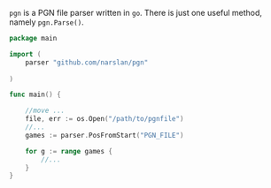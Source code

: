 `pgn` is a PGN file parser written in `go`. 
There is just one useful method, namely `pgn.Parse()`. 
```go
package main

import (
	parser "github.com/narslan/pgn"
	
)

func main() {

	//move ...
    file, err := os.Open("/path/to/pgnfile")
    //...
	games := parser.PosFromStart("PGN_FILE")

    for g := range games {
        //...    
    }
}
```

